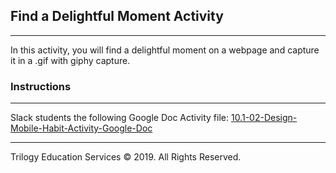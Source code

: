## Find a Delightful Moment Activity
---

In this activity, you will find a delightful moment on a webpage and capture it in a .gif with giphy capture. 

### Instructions

---

Slack students the following Google Doc Activity file:
[10.1-02-Design-Mobile-Habit-Activity-Google-Doc](https://docs.google.com/document/d/11pJr1XjRhChI05B_05uvxm3neW_2BbM8dQfObfQhhXU/edit?usp=sharing)

---

Trilogy Education Services © 2019. All Rights Reserved.
